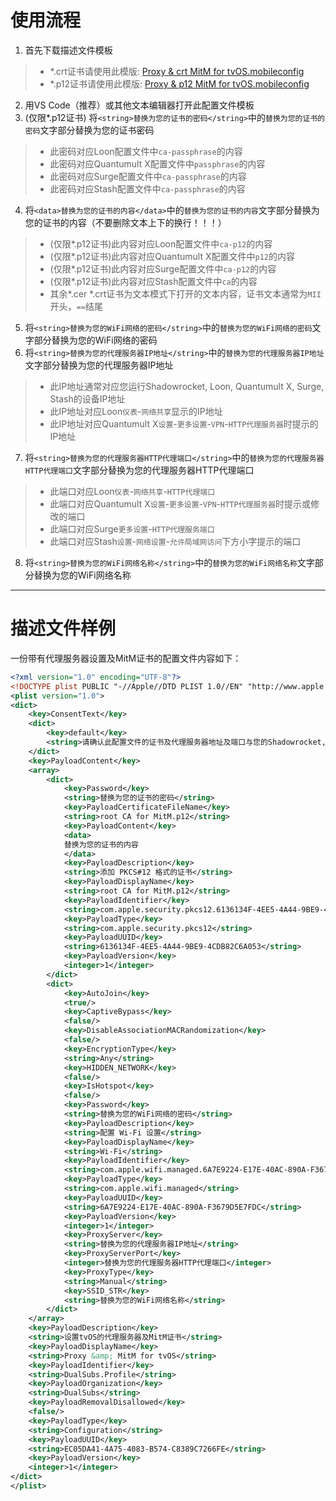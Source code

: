 # 使用流程
1. 首先下载描述文件模板
> * *.crt证书请使用此模版: [Proxy & crt MitM for tvOS.mobileconfig](https://github.com/DualSubs/DualSubs/blob/main/mobileconfig/Proxy%20%26%20crt%20MitM%20for%20tvOS.mobileconfig?raw=true)
> * *.p12证书请使用此模版: [Proxy & p12 MitM for tvOS.mobileconfig](https://github.com/DualSubs/DualSubs/blob/main/mobileconfig/Proxy%20%26%20p12%20MitM%20for%20tvOS.mobileconfig?raw=true)
2. 用VS Code（推荐）或其他文本编辑器打开此配置文件模板
3. (仅限*.p12证书) 将`<string>替换为您的证书的密码</string>`中的`替换为您的证书的密码`文字部分替换为您的证书密码
> * 此密码对应Loon配置文件中`ca-passphrase`的内容
> * 此密码对应Quantumult X配置文件中`passphrase`的内容
> * 此密码对应Surge配置文件中`ca-passphrase`的内容
> * 此密码对应Stash配置文件中`ca-passphrase`的内容
4. 将`<data>替换为您的证书的内容</data>`中的`替换为您的证书的内容`文字部分替换为您的证书的内容（不要删除文本上下的换行！！！）
> * (仅限*.p12证书)此内容对应Loon配置文件中`ca-p12`的内容
> * (仅限*.p12证书)此内容对应Quantumult X配置文件中`p12`的内容
> * (仅限*.p12证书)此内容对应Surge配置文件中`ca-p12`的内容
> * (仅限*.p12证书)此内容对应Stash配置文件中`ca`的内容
> * 其余*.cer *.crt证书为文本模式下打开的文本内容，证书文本通常为`MII`开头，`==`结尾
5. 将`<string>替换为您的WiFi网络的密码</string>`中的`替换为您的WiFi网络的密码`文字部分替换为您的WiFi网络的密码
6. 将`<string>替换为您的代理服务器IP地址</string>`中的`替换为您的代理服务器IP地址`文字部分替换为您的代理服务器IP地址
> * 此IP地址通常对应您运行Shadowrocket, Loon, Quantumult X, Surge, Stash的设备IP地址
> * 此IP地址对应Loon`仪表`-`网络共享`显示的IP地址
> * 此IP地址对应Quantumult X`设置`-`更多设置`-`VPN`-`HTTP代理服务器`时提示的IP地址
7. 将`<string>替换为您的代理服务器HTTP代理端口</string>`中的`替换为您的代理服务器HTTP代理端口`文字部分替换为您的代理服务器HTTP代理端口
> * 此端口对应Loon`仪表`-`网络共享`-`HTTP代理端口`
> * 此端口对应Quantumult X`设置`-`更多设置`-`VPN`-`HTTP代理服务器`时提示或修改的端口
> * 此端口对应Surge`更多设置`-`HTTP代理服务端口`
> * 此端口对应Stash`设置`-`网络设置`-`允许局域网访问`下方小字提示的端口
8. 将`<string>替换为您的WiFi网络名称</string>`中的`替换为您的WiFi网络名称`文字部分替换为您的WiFi网络名称

***

# 描述文件样例
一份带有代理服务器设置及MitM证书的配置文件内容如下：
```xml
<?xml version="1.0" encoding="UTF-8"?>
<!DOCTYPE plist PUBLIC "-//Apple//DTD PLIST 1.0//EN" "http://www.apple.com/DTDs/PropertyList-1.0.dtd">
<plist version="1.0">
<dict>
	<key>ConsentText</key>
	<dict>
		<key>default</key>
		<string>请确认此配置文件的证书及代理服务器地址及端口与您的Shadowrocket, Loon, Quantumult X, Surge 或 Stash的设置相同后再安装,安装后请在本Apple TV的设置-&gt;通用-&gt;关于-&gt;证书信任设置中,将此描述文件中的证书状态变更为“可信”</string>
	</dict>
	<key>PayloadContent</key>
	<array>
		<dict>
			<key>Password</key>
			<string>替换为您的证书的密码</string>
			<key>PayloadCertificateFileName</key>
			<string>root CA for MitM.p12</string>
			<key>PayloadContent</key>
			<data>
			替换为您的证书的内容
			</data>
			<key>PayloadDescription</key>
			<string>添加 PKCS#12 格式的证书</string>
			<key>PayloadDisplayName</key>
			<string>root CA for MitM.p12</string>
			<key>PayloadIdentifier</key>
			<string>com.apple.security.pkcs12.6136134F-4EE5-4A44-9BE9-4CDB82C6A053</string>
			<key>PayloadType</key>
			<string>com.apple.security.pkcs12</string>
			<key>PayloadUUID</key>
			<string>6136134F-4EE5-4A44-9BE9-4CDB82C6A053</string>
			<key>PayloadVersion</key>
			<integer>1</integer>
		</dict>
		<dict>
			<key>AutoJoin</key>
			<true/>
			<key>CaptiveBypass</key>
			<false/>
			<key>DisableAssociationMACRandomization</key>
			<false/>
			<key>EncryptionType</key>
			<string>Any</string>
			<key>HIDDEN_NETWORK</key>
			<false/>
			<key>IsHotspot</key>
			<false/>
			<key>Password</key>
			<string>替换为您的WiFi网络的密码</string>
			<key>PayloadDescription</key>
			<string>配置 Wi-Fi 设置</string>
			<key>PayloadDisplayName</key>
			<string>Wi-Fi</string>
			<key>PayloadIdentifier</key>
			<string>com.apple.wifi.managed.6A7E9224-E17E-40AC-890A-F3679D5E7FDC</string>
			<key>PayloadType</key>
			<string>com.apple.wifi.managed</string>
			<key>PayloadUUID</key>
			<string>6A7E9224-E17E-40AC-890A-F3679D5E7FDC</string>
			<key>PayloadVersion</key>
			<integer>1</integer>
			<key>ProxyServer</key>
			<string>替换为您的代理服务器IP地址</string>
			<key>ProxyServerPort</key>
			<integer>替换为您的代理服务器HTTP代理端口</integer>
			<key>ProxyType</key>
			<string>Manual</string>
			<key>SSID_STR</key>
			<string>替换为您的WiFi网络名称</string>
		</dict>
	</array>
	<key>PayloadDescription</key>
	<string>设置tvOS的代理服务器及MitM证书</string>
	<key>PayloadDisplayName</key>
	<string>Proxy &amp; MitM for tvOS</string>
	<key>PayloadIdentifier</key>
	<string>DualSubs.Profile</string>
	<key>PayloadOrganization</key>
	<string>DualSubs</string>
	<key>PayloadRemovalDisallowed</key>
	<false/>
	<key>PayloadType</key>
	<string>Configuration</string>
	<key>PayloadUUID</key>
	<string>EC05DA41-4A75-4083-B574-C8389C7266FE</string>
	<key>PayloadVersion</key>
	<integer>1</integer>
</dict>
</plist>
```